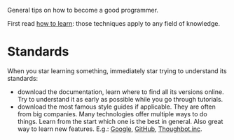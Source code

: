 General tips on how to become a good programmer.

First read [how to learn](how-to-learn.md): those techniques apply to any field of knowledge.

# Standards

When you star learning something, immediately star trying to understand its standards:

- download the documentation, learn where to find all its versions online. Try to understand it as early as possible while you go through tutorials.
- download the most famous style guides if applicable. They are often from big companies. Many technologies offer multiple ways to do things. Learn from the start which one is the best in general.  Also great way to learn new features. E.g.: [Google](http://google-styleguide.googlecode.com/), [GitHub](https://github.com/styleguide), [Thoughbot.inc](https://github.com/thoughtbot/guides).
